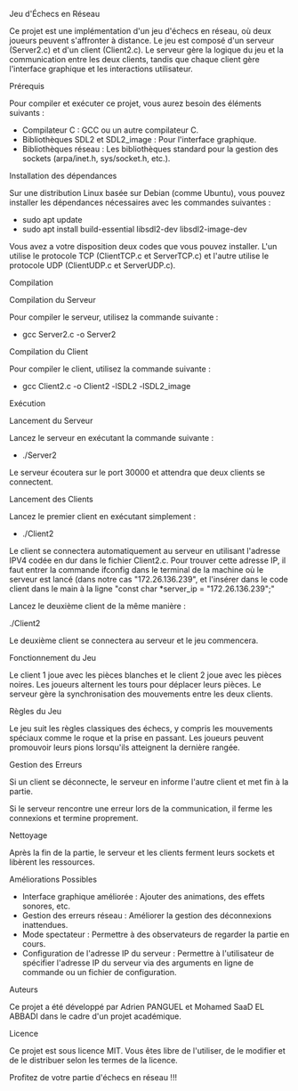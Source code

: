 Jeu d'Échecs en Réseau

Ce projet est une implémentation d'un jeu d'échecs en réseau, où deux joueurs peuvent s'affronter à distance. Le jeu est composé d'un serveur (Server2.c) et d'un client (Client2.c). Le serveur gère la logique du jeu et la communication entre les deux clients, tandis que chaque client gère l'interface graphique et les interactions utilisateur.


Prérequis

Pour compiler et exécuter ce projet, vous aurez besoin des éléments suivants :

- Compilateur C : GCC ou un autre compilateur C.
- Bibliothèques SDL2 et SDL2_image : Pour l'interface graphique.
- Bibliothèques réseau : Les bibliothèques standard pour la gestion des sockets (arpa/inet.h, sys/socket.h, etc.).


Installation des dépendances

Sur une distribution Linux basée sur Debian (comme Ubuntu), vous pouvez installer les dépendances nécessaires avec les commandes suivantes :

- sudo apt update
- sudo apt install build-essential libsdl2-dev libsdl2-image-dev

Vous avez a votre disposition deux codes que vous pouvez installer. L'un utilise le protocole TCP (ClientTCP.c et ServerTCP.c) et l'autre utilise le protocole UDP (ClientUDP.c et ServerUDP.c).


Compilation

Compilation du Serveur

Pour compiler le serveur, utilisez la commande suivante :

- gcc Server2.c -o Server2

Compilation du Client

Pour compiler le client, utilisez la commande suivante :

- gcc Client2.c -o Client2 -lSDL2 -lSDL2_image


Exécution

Lancement du Serveur

Lancez le serveur en exécutant la commande suivante :

- ./Server2

Le serveur écoutera sur le port 30000 et attendra que deux clients se connectent.

Lancement des Clients

Lancez le premier client en exécutant simplement :

- ./Client2

Le client se connectera automatiquement au serveur en utilisant l'adresse IPV4 codée en dur dans le fichier Client2.c. Pour trouver cette adresse IP, il faut entrer la commande ifconfig dans le terminal de la machine où le serveur est lancé (dans notre cas "172.26.136.239", et l'insérer dans le code client dans le main à la ligne "const char *server_ip = "172.26.136.239";"

Lancez le deuxième client de la même manière :

./Client2

Le deuxième client se connectera au serveur et le jeu commencera.


Fonctionnement du Jeu

Le client 1 joue avec les pièces blanches et le client 2 joue avec les pièces noires. Les joueurs alternent les tours pour déplacer leurs pièces. Le serveur gère la synchronisation des mouvements entre les deux clients.


Règles du Jeu

Le jeu suit les règles classiques des échecs, y compris les mouvements spéciaux comme le roque et la prise en passant. Les joueurs peuvent promouvoir leurs pions lorsqu'ils atteignent la dernière rangée.


Gestion des Erreurs

Si un client se déconnecte, le serveur en informe l'autre client et met fin à la partie.

Si le serveur rencontre une erreur lors de la communication, il ferme les connexions et termine proprement.


Nettoyage

Après la fin de la partie, le serveur et les clients ferment leurs sockets et libèrent les ressources.


Améliorations Possibles

- Interface graphique améliorée : Ajouter des animations, des effets sonores, etc.
- Gestion des erreurs réseau : Améliorer la gestion des déconnexions inattendues.
- Mode spectateur : Permettre à des observateurs de regarder la partie en cours.
- Configuration de l'adresse IP du serveur : Permettre à l'utilisateur de spécifier l'adresse IP du serveur via des arguments en ligne de commande ou un fichier de configuration.


Auteurs

Ce projet a été développé par Adrien PANGUEL et Mohamed SaaD EL ABBADI dans le cadre d'un projet académique.

Licence

Ce projet est sous licence MIT. Vous êtes libre de l'utiliser, de le modifier et de le distribuer selon les termes de la licence.

Profitez de votre partie d'échecs en réseau !!!

